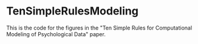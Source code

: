 # TenSimpleRulesModeling
This is the code for the figures in the "Ten Simple Rules for Computational Modeling of Psychological Data" paper.
